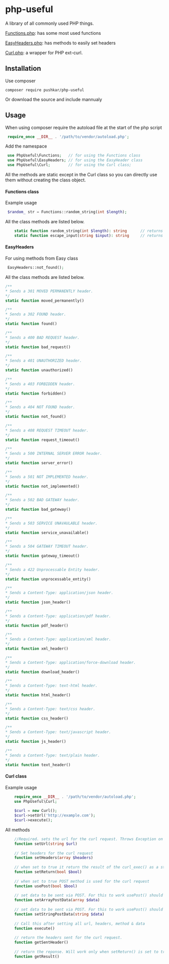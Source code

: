  
 # php-useful
 
 A library of all commonly used PHP things.
 
 [Functions.php](https://github.com/pushkar-anand/php-useful/blob/master/src/Functions.php): has some most used functions
 
 [EasyHeaders.php](https://github.com/pushkar-anand/php-useful/blob/master/src/EasyHeaders.php): has methods to easily set headers
 
 [Curl.php](https://github.com/pushkar-anand/php-useful/blob/master/src/Curl.php): a wrapper for PHP ext-curl.
 
## Installation

Use composer
 
`composer require pushkar/php-useful`

Or download the source and include mannualy

## Usage 

When using composer require the autoload file at the start of the php script
```php 
 require_once __DIR__ . '/path/to/vendor/autoload.php';
```
Add the namespace
```php
 use PhpUseful\Functions;   // for using the Functions class
 use PhpUseful\EasyHeaders; // for using the EasyHeader class
 use PhpUseful\Curl;        // for using the Curl class;
```
All the methods are static except in the Curl class so you can directly use them without creating the class object.


#### Functions class
Example usage
```php
 $random_ str = Functions::random_string(int $length);
```
All the class methods are listed below.
```php
    static function random_string(int $length): string      // returns a random string of given length
    static function escape_input(string $input): string     // returns escaped string for the given input string
```

#### EasyHeaders

For using methods from Easy class  
```php
 EasyHeaders::not_found();
```
All the class methods are listed below.
```php
/**
* Sends a 301 MOVED PERMANENTLY header.
*/
static function moved_permanently()

/**
* Sends a 302 FOUND header.
*/
static function found()

/**
* Sends a 400 BAD REQUEST header.
*/
static function bad_request()

/**
* Sends a 401 UNAUTHORIZED header.
*/
static function unauthorized()

/**
* Sends a 403 FORBIDDEN header.
*/
static function forbidden()

/**
* Sends a 404 NOT FOUND header.
*/
static function not_found()

/**
* Sends a 408 REQUEST TIMEOUT header.
*/
static function request_timeout()

/**
* Sends a 500 INTERNAL SERVER ERROR header.
*/
static function server_error()

/**
* Sends a 501 NOT IMPLEMENTED header.
*/
static function not_implemented()

/**
* Sends a 502 BAD GATEWAY header.
*/
static function bad_gateway()

/**
* Sends a 503 SERVICE UNAVAULABLE header.
*/
static function service_unavailable()

/**
* Sends a 504 GATEWAY TIMEOUT header.
*/
static function gateway_timeout()

/**
* Sends a 422 Unprocessable Entity header.
*/
static function unprocessable_entity()

/**
* Sends a Content-Type: application/json header.
*/
static function json_header()

/**
* Sends a Content-Type: application/pdf header.
*/
static function pdf_header()

/**
* Sends a Content-Type: application/xml header.
*/
static function xml_header()

/**
* Sends a Content-Type: application/force-download header.
*/
static function download_header()

/**
* Sends a Content-Type: text-html header.
*/
static function html_header()

/**
* Sends a Content-Type: text/css header.
*/
static function css_header()

/**
* Sends a Content-Type: text/javascript header.
*/
static function js_header()

/**
* Sends a Content-Type: text/plain header.
*/
static function text_header()
```

#### Curl class

Example usage 
```php
    require_once __DIR__ . '/path/to/vendor/autoload.php';
    use PhpUseful\Curl;
    
    $curl = new Curl();
    $curl->setUrl('http://example.com');
    $curl->execute();
```

All methods 
```php
    //Required. sets the url for the curl request. Throws Exception on invalid url.
    function setUrl(string $url)  
    
    // Set headers for the curl request
    function setHeaders(array $headers)     
    
    // when set to true it return the result of the curl_exec() as a string instead of outputting it directly.
    function setReturn(bool $bool)
    
    // when set to true POST method is used for the curl request
    function usePost(bool $bool)
    
    // set data to be sent via POST. For this to work usePost() should be set to true
    function setArrayPostData(array $data)
    
    // set data to be sent via POST. For this to work usePost() should be set to true
    function setStringPostData(string $data)
    
    // Call this after setting all url, headers, method & data
    function execute()
    
    // return the headers sent for the curl request.
    function getSentHeader()
    
    // return the reponse. Will work only when setReturn() is set to true.
    function getResult()
```

